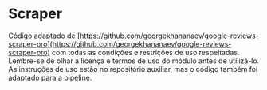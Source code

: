 # Scraper

Código adaptado de [https://github.com/georgekhananaev/google-reviews-scraper-pro](https://github.com/georgekhananaev/google-reviews-scraper-pro) com todas as condições e restrições de uso respeitadas. Lembre-se de olhar a licença e termos de uso do módulo antes de utilizá-lo. As instruções de uso estão no repositório auxiliar, mas o código também foi adaptado para a pipeline.

